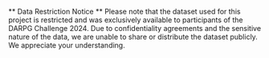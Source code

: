 ** Data Restriction Notice **
Please note that the dataset used for this project is restricted and was exclusively available to participants of the DARPG Challenge 2024. Due to confidentiality agreements and the sensitive nature of the data, we are unable to share or distribute the dataset publicly. We appreciate your understanding.